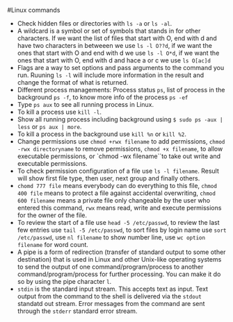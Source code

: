 #Linux commands

- Check hidden files or directories with `ls -a` or `ls -al`.
- A wildcard is a symbol or set of symbols that stands in for other characters. If we want the list of files that start with O, end with d and have two characters in betweeen we use `ls -l O??d`, if we want the ones that start with O and end with d we use `ls -l O*d`, if we want the ones that start with O, end with d and hace a or c we use `ls O[ac]d`
- Flags are a way to set options and pass arguments to the command you run. Ruuning `ls -l` will include more information in the result and change the format of what is returned.
- Different process managements: Process status `ps`, list of process in the background `ps -f`, to know more info of the process `ps -ef`
- Type `ps aux` to see all running process in Linux.
- To kill a process use `kill -l`.
- Show all running process including background using `$ sudo ps -aux | less` or `ps aux | more`.
- To kill a process in the background use `kill %n` or `kill %2`.
- Change permissions use `chmod +rwx filename` to add permissions, `chmod -rwx directoryname` to remove permissions, `chmod +x filename`, to allow executable permissions, or `chmod -wx filename``to take out write and executable permissions.
- To check permission configuration of a file use `ls -l filename`. Result will show first file type, then user, next group and finally others.
- `chomd 777 file` means everybody can do everything to this file, `chmod 400 file` means to protect a file against accidental overwriting, `chmod 600 filename` means a private file only changeable by the user who entered this command, `rwx` means read, write and execute permissions for the owner of the file.
- To review the start of a file use `head -5 /etc/passwd`, to review the last few entries use `tail -5 /etc/passwd`, to sort files by login name use `sort /etc/passwd`, use `nl filename` to show number line, use `wc option filename` for word count.
- A pipe is a form of redirection (transfer of standard output to some other destination) that is used in Linux and other Unix-like operating systems to send the output of one command/program/process to another command/program/process for further processing. You can make it do so by using the pipe character `l`.
- `stdin` is the standard input stream. This accepts text as input. Text output from the command to the shell is delivered via the `stdout` standatd out stream. Error messages from the command are sent through the `stderr` standard error stream.
